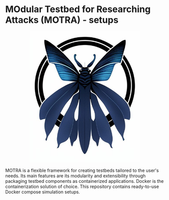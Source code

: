 # MOdular Testbed for Researching Attacks (MOTRA) - setups

<p align="center">
  <img src=motra.jpeg?raw=true" alt="motra logo" width="350"/>
</p>

MOTRA is a flexible framework for creating testbeds tailored to the user's needs. Its main features are its modularity and extensibility through packaging testbed components as containerized applications. Docker is the containerization solution of choice. This repository contains ready-to-use
Docker compose simulation setups.

